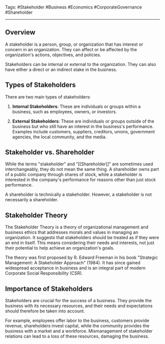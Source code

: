 Tags: #Stakeholder #Business #Economics #CorporateGovernance #Shareholder

---

## Overview

A stakeholder is a person, group, or organization that has interest or concern in an organization. They can affect or be affected by the organization's actions, objectives, and policies.

Stakeholders can be internal or external to the organization. They can also have either a direct or an indirect stake in the business.

## Types of Stakeholders

There are two main types of stakeholders:

1.  **Internal Stakeholders**: These are individuals or groups within a business, such as employees, owners, or investors.
    
2.  **External Stakeholders**: These are individuals or groups outside of the business but who still have an interest in the business's performance. Examples include customers, suppliers, creditors, unions, government agencies, the local community, and the media.
    

## Stakeholder vs. Shareholder

While the terms "stakeholder" and "[[Shareholder]]" are sometimes used interchangeably, they do not mean the same thing. A shareholder owns part of a public company through shares of stock, while a stakeholder is interested in the company's performance for reasons other than just stock performance.

A shareholder is technically a stakeholder. However, a stakeholder is not necessarily a shareholder.

## Stakeholder Theory

The Stakeholder Theory is a theory of organizational management and business ethics that addresses morals and values in managing an organization. It suggests that stakeholders should be treated as if they were an end in itself. This means considering their needs and interests, not just their potential to help achieve an organization's goals.

The theory was first proposed by R. Edward Freeman in his book "Strategic Management: A Stakeholder Approach" (1984). It has since gained widespread acceptance in business and is an integral part of modern Corporate Social Responsibility (CSR).

## Importance of Stakeholders

Stakeholders are crucial for the success of a business. They provide the business with its necessary resources, and their needs and expectations should therefore be taken into account.

For example, employees offer labor to the business, customers provide revenue, shareholders invest capital, while the community provides the business with a market and a workforce. Mismanagement of stakeholder relations can lead to a loss of these resources, damaging the business.